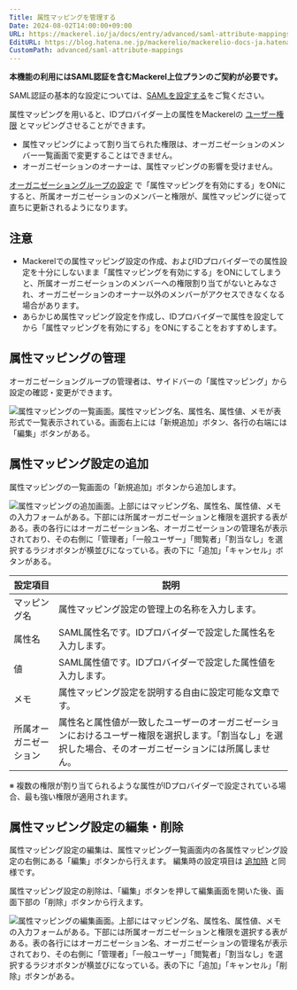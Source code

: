 ```yaml
---
Title: 属性マッピングを管理する
Date: 2024-08-02T14:00:00+09:00
URL: https://mackerel.io/ja/docs/entry/advanced/saml-attribute-mappings
EditURL: https://blog.hatena.ne.jp/mackerelio/mackerelio-docs-ja.hatenablog.mackerel.io/atom/entry/6802340630902356586
CustomPath: advanced/saml-attribute-mappings
---
```


**本機能の利用にはSAML認証を含むMackerel上位プランのご契約が必要です。**

SAML認証の基本的な設定については、[SAMLを設定する](https://mackerel.io/ja/docs/entry/advanced/saml-settings)をご覧ください。

属性マッピングを用いると、IDプロバイダー上の属性をMackerelの [ユーザー権限](https://mackerel.io/ja/docs/entry/spec/authority) とマッピングさせることができます。

- 属性マッピングによって割り当てられた権限は、オーガニゼーションのメンバー一覧画面で変更することはできません。
- オーガニゼーションのオーナーは、属性マッピングの影響を受けません。

[オーガニゼーショングループの設定](https://mackerel.io/ja/docs/entry/advanced/saml-settings) で「属性マッピングを有効にする」をONにすると、所属オーガニゼーションのメンバーと権限が、属性マッピングに従って直ちに更新されるようになります。

## 注意

- Mackerelでの属性マッピング設定の作成、およびIDプロバイダーでの属性設定を十分にしないまま「属性マッピングを有効にする」をONにしてしまうと、所属オーガニゼーションのメンバーへの権限割り当てがないとみなされ、オーガニゼーションのオーナー以外のメンバーがアクセスできなくなる場合があります。
- あらかじめ属性マッピング設定を作成し、IDプロバイダーで属性を設定してから「属性マッピングを有効にする」をONにすることをおすすめします。

## 属性マッピングの管理

オーガニゼーショングループの管理者は、サイドバーの「属性マッピング」から設定の確認・変更ができます。

![属性マッピングの一覧画面。属性マッピング名、属性名、属性値、メモが表形式で一覧表示されている。画面右上には「新規追加」ボタン、各行の右端には「編集」ボタンがある。](https://cdn-ak.f.st-hatena.com/images/fotolife/m/mackerelio/20240809/20240809174607_original.png)

## 属性マッピング設定の追加

属性マッピングの一覧画面の「新規追加」ボタンから追加します。

![属性マッピングの追加画面。上部にはマッピング名、属性名、属性値、メモの入力フォームがある。下部には所属オーガニゼーションと権限を選択する表がある。表の各行にはオーガニゼーション名、オーガニゼーションの管理名が表示されており、その右側に「管理者」「一般ユーザー」「閲覧者」「割当なし」を選択するラジオボタンが横並びになっている。表の下に「追加」「キャンセル」ボタンがある。](https://cdn-ak.f.st-hatena.com/images/fotolife/m/mackerelio/20240809/20240809174948_original.png)

| 設定項目               | 説明                                                                                                                                                       |
| ---------------------- | ---------------------------------------------------------------------------------------------------------------------------------------------------------- |
| マッピング名           | 属性マッピング設定の管理上の名称を入力します。                                                                                                             |
| 属性名                 | SAML属性名です。IDプロバイダーで設定した属性名を入力します。                                                                                               |
| 値                     | SAML属性値です。IDプロバイダーで設定した属性値を入力します。                                                                                               |
| メモ                   | 属性マッピング設定を説明する自由に設定可能な文章です。                                                                                                     |
| 所属オーガニゼーション | 属性名と属性値が一致したユーザーのオーガニゼーションにおけるユーザー権限を選択します。「割当なし」を選択した場合、そのオーガニゼーションには所属しません。 |

※ 複数の権限が割り当てられるような属性がIDプロバイダーで設定されている場合、最も強い権限が適用されます。

## 属性マッピング設定の編集・削除

属性マッピング設定の編集は、属性マッピング一覧画面内の各属性マッピング設定の右側にある「編集」ボタンから行えます。
編集時の設定項目は [追加時](#属性マッピング設定の追加) と同様です。

属性マッピング設定の削除は、「編集」ボタンを押して編集画面を開いた後、画面下部の「削除」ボタンから行えます。

![属性マッピングの編集画面。上部にはマッピング名、属性名、属性値、メモの入力フォームがある。下部には所属オーガニゼーションと権限を選択する表がある。表の各行にはオーガニゼーション名、オーガニゼーションの管理名が表示されており、その右側に「管理者」「一般ユーザー」「閲覧者」「割当なし」を選択するラジオボタンが横並びになっている。表の下に「追加」「キャンセル」「削除」ボタンがある。](https://cdn-ak.f.st-hatena.com/images/fotolife/m/mackerelio/20240815/20240815121659.png)
